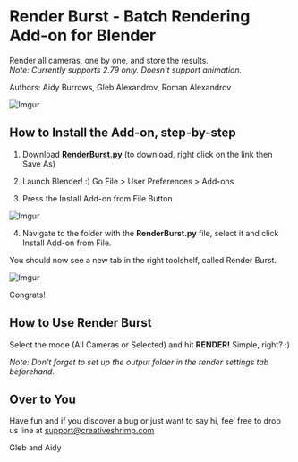 # Render Burst - Batch Rendering Add-on for Blender 

Render all cameras, one by one, and store the results. <br />
*Note: Currently supports 2.79 only. Doesn’t support animation.<br />*

Authors: Aidy Burrows, Gleb Alexandrov, Roman Alexandrov<br />

![Imgur](https://i.imgur.com/VoyEm7D.jpg)


## How to Install the Add-on, step-by-step

1. Download **[RenderBurst.py](https://github.com/AG-ent/RenderBurst/blob/master/RenderBurst.py)** (to download, right click on the link then Save As)

2. Launch Blender! :) Go File > User Preferences > Add-ons

3. Press the Install Add-on from File Button

![Imgur](https://i.imgur.com/7YLATlj.png)

4. Navigate to the folder with the **RenderBurst.py** file, select it and click Install Add-on from File.<br />

You should now see a new tab in the right toolshelf, called Render Burst. 

![Imgur](https://i.imgur.com/hkKezey.png)

Congrats!<br />


## How to Use Render Burst

Select the mode (All Cameras or Selected) and hit **RENDER!** Simple, right? :)

*Note: Don’t forget to set up the output folder in the render settings tab beforehand.*


## Over to You

Have fun and if you discover a bug or just want to say hi, feel free to drop us line at support@creativeshrimp.com

Gleb and Aidy


